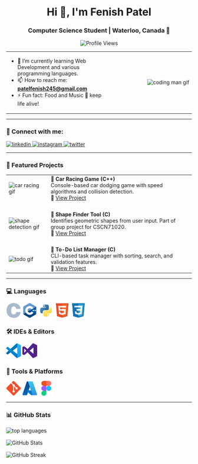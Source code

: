 <h1 align="center">Hi 👋, I'm Fenish Patel</h1>
<h3 align="center">Computer Science Student | Waterloo, Canada 🌟</h3>

<p align="center">
  <img src="https://komarev.com/ghpvc/?username=FenishPatel0245-pw&label=Profile%20views&color=0e75b6&style=flat" alt="Profile Views"/>
</p>

<table align="center">
  <tr>
    <td align="left" width="55%">
      <ul>
        <li>🌱 I’m currently learning Web Development and various programming languages.</li>
        <li>📫 How to reach me: <a href="mailto:patelfenish245@gmail.com"><strong>patelfenish245@gmail.com</strong></a></li>
        <li>⚡ Fun fact: Food and Music 🎵 keep life alive!</li>
      </ul>
    </td>
    <td align="right" width="45%">
      <img src="https://github.com/Adam-pw/Adam-pw/blob/main/animation_500_kxa883sd.gif" alt="coding man gif" width="300"/>
    </td>
  </tr>
</table>

---

### 🤝 Connect with me:
<p align="left">
  <a href="https://www.linkedin.com/in/fenishpatel" target="_blank">
    <img src="https://raw.githubusercontent.com/rahuldkjain/github-profile-readme-generator/master/src/images/icons/Social/linked-in-alt.svg" alt="linkedin" height="30" width="40"/>
  </a>
  <a href="https://instagram.com/fenish.__" target="_blank">
    <img src="https://raw.githubusercontent.com/rahuldkjain/github-profile-readme-generator/master/src/images/icons/Social/instagram.svg" alt="instagram" height="30" width="40"/>
  </a>
  <a href="https://x.com/fenish15345964?s=21" target="_blank">
    <img src="https://raw.githubusercontent.com/rahuldkjain/github-profile-readme-generator/master/src/images/icons/Social/twitter.svg" alt="twitter" height="30" width="40"/>
  </a>
</p>

---

### 🚀 Featured Projects

<table>
  <!-- Car Racing Game -->
  <tr>
    <td width="100">
      <img src="https://media.giphy.com/media/v1.Y2lkPTc5MGI3NjExOTljY3lnOTh0dGRlMGpvcDdnMGt5dHl3b3pkMjl4YjI2czU1aXYyciZlcD12MV9naWZzX3NlYXJjaCZjdD1n/26gslYpNP10QzxU3e/giphy.gif" width="100" alt="car racing gif"/>
    </td>
    <td>
      <strong>🚗 Car Racing Game (C++)</strong><br>
      Console-based car dodging game with speed algorithms and collision detection.<br>
      🔗 <a href="https://github.com/FenishPatel0245/Car_Game" target="_blank">View Project</a>
    </td>
  </tr>

  <tr><td colspan="2"><br></td></tr>

  <!-- Shape Finder Tool -->
  <tr>
    <td width="100">
      <img src="https://media.giphy.com/media/3oEjI9A1KwXjN5h7Vu/giphy.gif" width="100" alt="shape detection gif"/>
    </td>
    <td>
      <strong>📐 Shape Finder Tool (C)</strong><br>
      Identifies geometric shapes from user input. Part of group project for CSCN71020.<br>
      🔗 <a href="https://github.com/Shumroz2002/CSCN71020_Group3" target="_blank">View Project</a>
    </td>
  </tr>

  <tr><td colspan="2"><br></td></tr>

  <!-- To-Do List Manager -->
  <tr>
    <td width="100">
      <img src="https://media.giphy.com/media/v1.Y2lkPTc5MGI3NjExOTc0MXQ3YWN5bmJoMGJ4Y2JkZXdoanl3czU3dTl2ZWp3eW94bmtmOSZlcD12MV9naWZzX3NlYXJjaCZjdD1n/3oriO0OEd9QIDdllqo/giphy.gif" width="100" alt="todo gif"/>
    </td>
    <td>
      <strong>📝 To-Do List Manager (C)</strong><br>
      CLI-based task manager with sorting, search, and validation features.<br>
      🔗 <a href="https://github.com/FenishPatel0245/to-do-list-manager" target="_blank">View Project</a>
    </td>
  </tr>
</table>

---

### 💻 Languages
<p align="left">
  <a href="https://www.cprogramming.com/" target="_blank"><img src="https://raw.githubusercontent.com/devicons/devicon/master/icons/c/c-original.svg" alt="c" width="40" height="40"/></a>
  <a href="https://www.cplusplus.com/" target="_blank"><img src="https://raw.githubusercontent.com/devicons/devicon/master/icons/cplusplus/cplusplus-original.svg" alt="cplusplus" width="40" height="40"/></a>
  <a href="https://www.python.org/" target="_blank"><img src="https://raw.githubusercontent.com/devicons/devicon/master/icons/python/python-original.svg" alt="python" width="40" height="40"/></a>
  <a href="https://developer.mozilla.org/docs/Web/HTML" target="_blank"><img src="https://raw.githubusercontent.com/devicons/devicon/master/icons/html5/html5-original.svg" alt="html5" width="40" height="40"/></a>
  <a href="https://developer.mozilla.org/docs/Web/CSS" target="_blank"><img src="https://raw.githubusercontent.com/devicons/devicon/master/icons/css3/css3-original.svg" alt="css3" width="40" height="40"/></a>
</p>

### 🛠️ IDEs & Editors
<p align="left">
  <a href="https://code.visualstudio.com/" target="_blank"><img src="https://raw.githubusercontent.com/devicons/devicon/master/icons/vscode/vscode-original.svg" alt="vscode" width="40" height="40"/></a>
  <a href="https://visualstudio.microsoft.com/" target="_blank"><img src="https://raw.githubusercontent.com/devicons/devicon/master/icons/visualstudio/visualstudio-plain.svg" alt="visualstudio" width="40" height="40"/></a>
</p>

### 🔗 Tools & Platforms
<p align="left">
  <a href="https://git-scm.com/" target="_blank"><img src="https://raw.githubusercontent.com/devicons/devicon/master/icons/git/git-original.svg" alt="git" width="40" height="40"/></a>
  <a href="https://azure.microsoft.com/en-us/services/devops/boards/" target="_blank"><img src="https://raw.githubusercontent.com/devicons/devicon/master/icons/azure/azure-original.svg" alt="azure" width="40" height="40"/></a>
  <a href="https://www.figma.com/" target="_blank"><img src="https://raw.githubusercontent.com/devicons/devicon/master/icons/figma/figma-original.svg" alt="figma" width="40" height="40"/></a>
</p>

---

### 📊 GitHub Stats

<p>
  <img align="center" src="https://github-readme-stats.vercel.app/api/top-langs?username=fenishpatel&show_icons=true&locale=en&layout=compact&bg_color=0d1117&text_color=ffffff" alt="top languages" />
</p>
<p>
  <img align="center" src="https://github-readme-stats.vercel.app/api?username=fenishpatel&show_icons=true&locale=en&bg_color=0d1117&text_color=ffffff" alt="GitHub Stats" />
</p>
<p>
  <img align="center" src="https://github-readme-streak-stats.herokuapp.com/?user=fenishpatel&theme=dark&background=0d1117" alt="GitHub Streak" />
</p>
